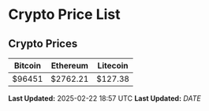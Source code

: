 # Crypto Price List

## Crypto Prices
| Bitcoin | Ethereum | Litecoin |
| ------- | -------- | -------- |
| $96451 | $2762.21 | $127.38 |
**Last Updated:** 2025-02-22 18:57 UTC
**Last Updated:** $DATE$

